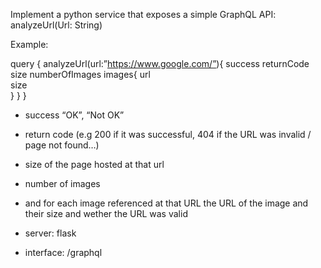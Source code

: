Implement a python service that exposes a simple GraphQL API: analyzeUrl(Url: String)


Example:

query {
	analyzeUrl(url:”https://www.google.com/”){
		success
		returnCode
		size
		numberOfImages
		images{
			url                                                                                                                                                                                                                                                                                                                                                                                                                                                                                                      
			size	
		}
	}
}

- success “OK”, “Not OK”
- return code (e.g 200 if it was successful, 404 if the URL was invalid / page not found…)
- size of the page hosted at that url
- number of images
- and for each image referenced at that URL the URL of the image and their size and wether the URL was valid

- server: flask
- interface: /graphql
